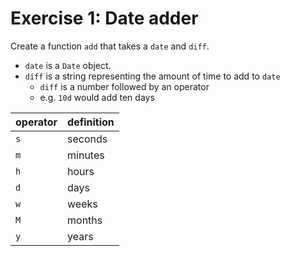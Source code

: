 # Exercise 1: Date adder

Create a function `add` that takes a `date` and `diff`.

* `date` is a `Date` object.
* `diff` is a string representing the amount of time to add to `date`
  * `diff` is a number followed by an operator
  * e.g. `10d` would add ten days

operator | definition
-------- | ----------
`s`      | seconds
`m`      | minutes
`h`      | hours
`d`      | days
`w`      | weeks
`M`      | months
`y`      | years
